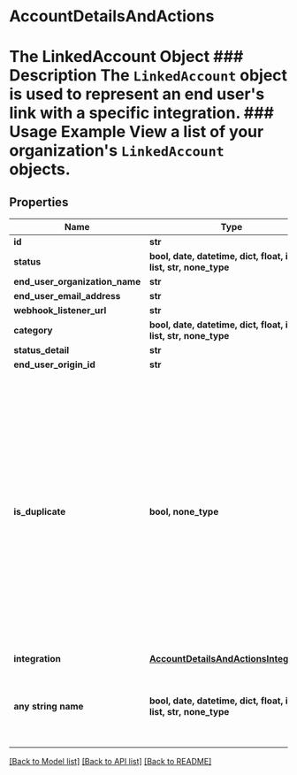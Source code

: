 # AccountDetailsAndActions

# The LinkedAccount Object ### Description The `LinkedAccount` object is used to represent an end user's link with a specific integration.  ### Usage Example View a list of your organization's `LinkedAccount` objects.

## Properties
Name | Type | Description | Notes
------------ | ------------- | ------------- | -------------
**id** | **str** |  | 
**status** | **bool, date, datetime, dict, float, int, list, str, none_type** |  | 
**end_user_organization_name** | **str** |  | 
**end_user_email_address** | **str** |  | 
**webhook_listener_url** | **str** |  | 
**category** | **bool, date, datetime, dict, float, int, list, str, none_type** |  | [optional] 
**status_detail** | **str** |  | [optional] 
**end_user_origin_id** | **str** |  | [optional] 
**is_duplicate** | **bool, none_type** | Whether a Production Linked Account&#39;s credentials match another existing Production Linked Account. This field is &#x60;null&#x60; for Test Linked Accounts, incomplete Production Linked Accounts, and ignored duplicate Production Linked Account sets. | [optional] 
**integration** | [**AccountDetailsAndActionsIntegration**](AccountDetailsAndActionsIntegration.md) |  | [optional] 
**any string name** | **bool, date, datetime, dict, float, int, list, str, none_type** | any string name can be used but the value must be the correct type | [optional]

[[Back to Model list]](../README.md#documentation-for-models) [[Back to API list]](../README.md#documentation-for-api-endpoints) [[Back to README]](../README.md)


